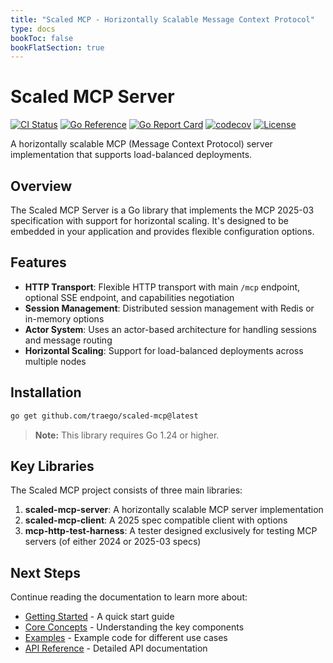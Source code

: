 ```yaml
---
title: "Scaled MCP - Horizontally Scalable Message Context Protocol"
type: docs
bookToc: false
bookFlatSection: true
---
```


# Scaled MCP Server

[![CI Status](https://github.com/traego/scaled-mcp/actions/workflows/ci.yml/badge.svg)](https://github.com/traego/scaled-mcp/actions/workflows/ci.yml)
[![Go Reference](https://pkg.go.dev/badge/github.com/traego/scaled-mcp.svg)](https://pkg.go.dev/github.com/traego/scaled-mcp)
[![Go Report Card](https://img.shields.io/badge/go%20report-A+-brightgreen.svg?style=flat)](https://goreportcard.com/report/github.com/traego/scaled-mcp)
[![codecov](https://codecov.io/gh/traego/scaled-mcp/branch/main/graph/badge.svg)](https://codecov.io/gh/traego/scaled-mcp)
[![License](https://img.shields.io/github/license/traego/scaled-mcp)](https://github.com/traego/scaled-mcp/blob/main/LICENSE)

A horizontally scalable MCP (Message Context Protocol) server implementation that supports load-balanced deployments.

## Overview

The Scaled MCP Server is a Go library that implements the MCP 2025-03 specification with support for horizontal scaling. It's designed to be embedded in your application and provides flexible configuration options.

## Features

- **HTTP Transport**: Flexible HTTP transport with main `/mcp` endpoint, optional SSE endpoint, and capabilities negotiation
- **Session Management**: Distributed session management with Redis or in-memory options
- **Actor System**: Uses an actor-based architecture for handling sessions and message routing
- **Horizontal Scaling**: Support for load-balanced deployments across multiple nodes

## Installation

```bash
go get github.com/traego/scaled-mcp@latest
```

> **Note:** This library requires Go 1.24 or higher.

## Key Libraries

The Scaled MCP project consists of three main libraries:

1. **scaled-mcp-server**: A horizontally scalable MCP server implementation
2. **scaled-mcp-client**: A 2025 spec compatible client with options
3. **mcp-http-test-harness**: A tester designed exclusively for testing MCP servers (of either 2024 or 2025-03 specs)

## Next Steps

Continue reading the documentation to learn more about:

- [Getting Started](/docs/getting-started) - A quick start guide
- [Core Concepts](/docs/concepts) - Understanding the key components
- [Examples](/docs/examples) - Example code for different use cases
- [API Reference](/docs/reference) - Detailed API documentation
